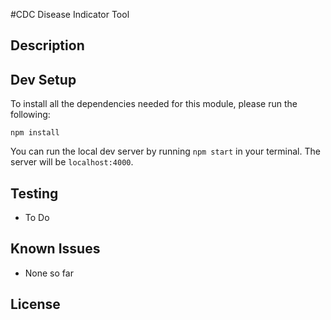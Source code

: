 #CDC Disease Indicator Tool
## Description

## Dev Setup
To install all the dependencies needed for this module, please run the following:

```
npm install
```

You can run the local dev server by running `npm start` in your terminal. The server will be `localhost:4000`.

## Testing
- To Do

## Known Issues
- None so far

## License
